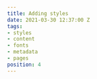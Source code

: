 ```yaml
---
title: Adding styles
date: 2021-03-30 12:37:00 Z
tags:
- styles
- content
- fonts
- metadata
- pages
position: 4
---
```


